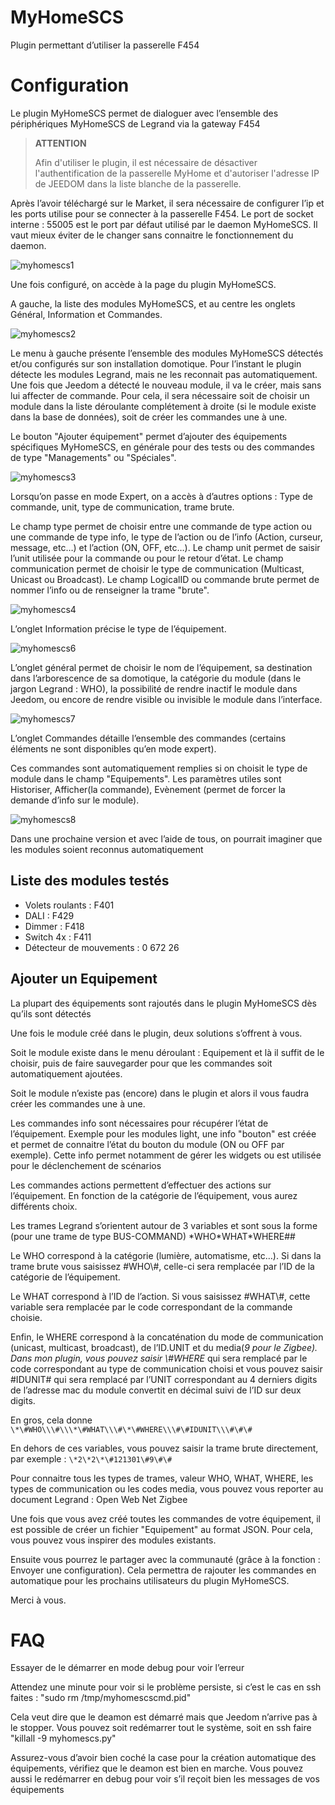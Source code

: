 # MyHomeSCS 

Plugin permettant d’utiliser la passerelle F454

# Configuration 

Le plugin MyHomeSCS permet de dialoguer avec l’ensemble des périphériques MyHomeSCS de Legrand via la gateway F454

>**ATTENTION**
>
>Afin d'utiliser le plugin, il est nécessaire de désactiver l'authentification de la passerelle MyHome et d'autoriser l'adresse IP de JEEDOM dans la liste blanche de la passerelle.

Après l’avoir téléchargé sur le Market, il sera nécessaire de configurer l’ip et les ports utilise pour se connecter à la passerelle F454. Le port de socket interne : 55005 est le port par défaut utilisé par le daemon MyHomeSCS. Il vaut mieux éviter de le changer sans connaitre le fonctionnement du daemon.

![myhomescs1](../images/myhomescs1.png)

Une fois configuré, on accède à la page du plugin MyHomeSCS.

A gauche, la liste des modules MyHomeSCS, et au centre les onglets Général, Information et Commandes.

![myhomescs2](../images/myhomescs2.png)

Le menu à gauche présente l’ensemble des modules MyHomeSCS détectés et/ou configurés sur son installation domotique. Pour l’instant le plugin détecte les modules Legrand, mais ne les reconnait pas automatiquement. Une fois que Jeedom a détecté le nouveau module, il va le créer, mais sans lui affecter de commande. Pour cela, il sera nécessaire soit de choisir un module dans la liste déroulante complétement à droite (si le module existe dans la base de données), soit de créer les commandes une à une.

Le bouton "Ajouter équipement" permet d’ajouter des équipements spécifiques MyHomeSCS, en générale pour des tests ou des commandes de type "Managements" ou "Spéciales".

![myhomescs3](../images/myhomescs3.png)

Lorsqu’on passe en mode Expert, on a accès à d’autres options : Type de commande, unit, type de communication, trame brute.

Le champ type permet de choisir entre une commande de type action ou une commande de type info, le type de l’action ou de l’info (Action, curseur, message, etc…) et l’action (ON, OFF, etc…). Le champ unit permet de saisir l’unit utilisée pour la commande ou pour le retour d’état. Le champ communication permet de choisir le type de communication (Multicast, Unicast ou Broadcast). Le champ LogicalID ou commande brute permet de nommer l’info ou de renseigner la trame "brute".

![myhomescs4](../images/myhomescs4.png)

L’onglet Information précise le type de l’équipement.

![myhomescs6](../images/myhomescs6.png)

L’onglet général permet de choisir le nom de l’équipement, sa destination dans l’arborescence de sa domotique, la catégorie du module (dans le jargon Legrand : WHO), la possibilité de rendre inactif le module dans Jeedom, ou encore de rendre visible ou invisible le module dans l’interface.

![myhomescs7](../images/myhomescs7.png)

L’onglet Commandes détaille l’ensemble des commandes (certains éléments ne sont disponibles qu’en mode expert).

Ces commandes sont automatiquement remplies si on choisit le type de module dans le champ "Equipements". Les paramètres utiles sont Historiser, Afficher(la commande), Evènement (permet de forcer la demande d’info sur le module).

![myhomescs8](../images/myhomescs8.png)

Dans une prochaine version et avec l’aide de tous, on pourrait imaginer que les modules soient reconnus automatiquement

## Liste des modules testés 

- Volets roulants : F401
- DALI : F429
- Dimmer : F418
- Switch 4x : F411
- Détecteur de mouvements : 0 672 26

## Ajouter un Equipement 

La plupart des équipements sont rajoutés dans le plugin MyHomeSCS dès qu’ils sont détectés

Une fois le module créé dans le plugin, deux solutions s’offrent à vous.

Soit le module existe dans le menu déroulant : Equipement et là il suffit de le choisir, puis de faire sauvegarder pour que les commandes soit automatiquement ajoutées.

Soit le module n’existe pas (encore) dans le plugin et alors il vous faudra créer les commandes une à une.

Les commandes info sont nécessaires pour récupérer l’état de l’équipement. Exemple pour les modules light, une info "bouton" est créée et permet de connaitre l’état du bouton du module (ON ou OFF par exemple). Cette info permet notamment de gérer les widgets ou est utilisée pour le déclenchement de scénarios

Les commandes actions permettent d’effectuer des actions sur l’équipement. En fonction de la catégorie de l’équipement, vous aurez différents choix.

Les trames Legrand s’orientent autour de 3 variables et sont sous la forme (pour une trame de type BUS-COMMAND) \*WHO\*WHAT\*WHERE\#\#

Le WHO correspond à la catégorie (lumière, automatisme, etc…). Si dans la trame brute vous saisissez \#WHO\\\#, celle-ci sera remplacée par l’ID de la catégorie de l’équipement.

Le WHAT correspond à l’ID de l’action. Si vous saisissez \#WHAT\\\#, cette variable sera remplacée par le code correspondant de la commande choisie.

Enfin, le WHERE correspond à la concaténation du mode de communication (unicast, multicast, broadcast), de l’ID.UNIT et du media(*9 pour le Zigbee). Dans mon plugin, vous pouvez saisir \\\#WHERE* qui sera remplacé par le code correspondant au type de communication choisi et vous pouvez saisir \#IDUNIT\# qui sera remplacé par l’UNIT correspondant au 4 derniers digits de l’adresse mac du module convertit en décimal suivi de l’ID sur deux digits.

En gros, cela donne ``\*\#WHO\\\#\\\*\#WHAT\\\#\*\#WHERE\\\#\#IDUNIT\\\#\#\#``

En dehors de ces variables, vous pouvez saisir la trame brute directement, par exemple : ``\*2\*2\*\#121301\#9\#\#``

Pour connaitre tous les types de trames, valeur WHO, WHAT, WHERE, les types de communication ou les codes media, vous pouvez vous reporter au document Legrand : Open Web Net Zigbee

Une fois que vous avez créé toutes les commandes de votre équipement, il est possible de créer un fichier "Equipement" au format JSON. Pour cela, vous pouvez vous inspirer des modules existants.

Ensuite vous pourrez le partager avec la communauté (grâce à la fonction : Envoyer une configuration). Cela permettra de rajouter les commandes en automatique pour les prochains utilisateurs du plugin MyHomeSCS.

Merci à vous.

# FAQ 

Essayer de le démarrer en mode debug pour voir l’erreur

Attendez une minute pour voir si le problème persiste, si c’est le cas
en ssh faites : "sudo rm /tmp/myhomescscmd.pid"

Cela veut dire que le deamon est démarré mais que Jeedom n’arrive pas à
le stopper. Vous pouvez soit redémarrer tout le système, soit en ssh
faire "killall -9 myhomescs.py"

Assurez-vous d’avoir bien coché la case pour la création automatique des
équipements, vérifiez que le deamon est bien en marche. Vous pouvez
aussi le redémarrer en debug pour voir s’il reçoit bien les messages de
vos équipements
